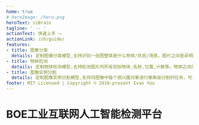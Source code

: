 ```yaml
---
home: true
# heroImage: /hero.png
heroText: ziBrain
tagline: ' -- '
actionText: 快速上手 →
actionLink: /zh/guide/
features:
- title: 图像分类
  details: 定制图像分类模型,支持识别一张图整体是什么物体/状态/场景。图片之间差异明显的情况下,训练数据每类仅需20-100张,最快10分钟训练完毕
- title: 物体检测
  details: 定制物体检测模型,支持检测图片内所有目标物体,名称,位置,计数等。物体之间差异明显情况下,训练数据各标签仅需20-100张图片,训练时间仅需30分钟
- title: 图像实例分割
  details: 定制图像实例分割模型,支持将图像中每个感兴趣对象进行像素级分割的任务，可以识别每个目标的位置和轮廓(像素级)
footer: MIT Licensed | Copyright © 2018-present Evan You
---
```


# BOE工业互联网人工智能检测平台
